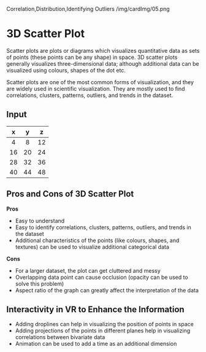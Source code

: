 Correlation,Distribution,Identifying Outliers
/img/cardImg/05.png
# 3D Scatter Plot

Scatter plots are plots or diagrams which visualizes quantitative data as sets of points (these points can be any shape) in space. 3D scatter plots generally visualizes three-dimensional data; although additional data can be visualized using colours, shapes of the dot etc.

Scatter plots are one of the most common forms of visualization, and they are widely used in scientific visualization. They are mostly used to find correlations, clusters, patterns, outliers, and trends in the dataset. 

## Input

 x | y | z | 
:-------------:| :-----:| :-----:| 
4 | 8 | 12
16 | 20 | 24
28 | 32 | 36
40 | 44 | 48

## Pros and Cons of 3D Scatter Plot

__Pros__
* Easy to understand
* Easy to identify correlations, clusters, patterns, outliers, and trends in the dataset
* Additional characteristics of the points (like colours, shapes, and textures) can be used to visualize additional categorical data

__Cons__
* For a larger dataset, the plot can get cluttered and messy
* Overlapping data point can cause occlusion (opacity can be used to solve this problem)
* Aspect ratio of the graph can greatly affect the interpretation of the data 

## Interactivity in VR to Enhance the Information

* Adding droplines can help in visualizing the position of points in space
* Adding projections of the points in different planes help in visualizing correlations between bivariate data
* Animation can be used to add a time as an additional dimension

